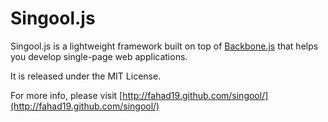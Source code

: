 # Singool.js

Singool.js is a lightweight framework built on top of [Backbone.js](http://backbonejs.org/) that helps you develop single-page web applications.

It is released under the MIT License.

For more info, please visit [http://fahad19.github.com/singool/](http://fahad19.github.com/singool/)